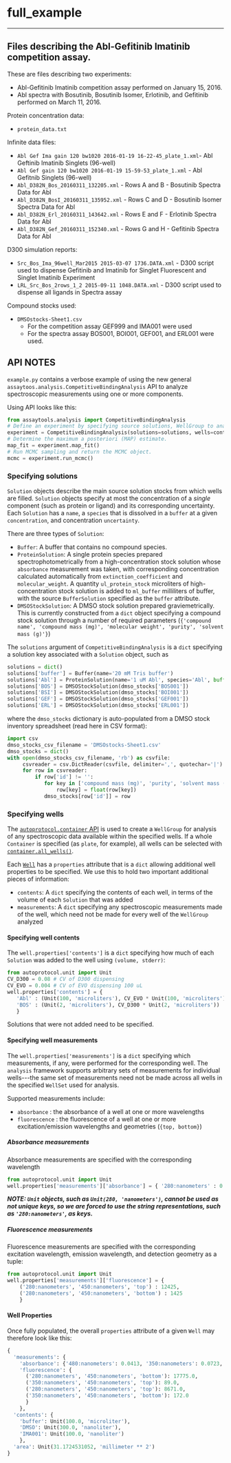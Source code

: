 # full_example

----
## Files describing the Abl-Gefitinib Imatinib competition assay.

These are files describing two experiments:

* Abl-Gefitinib Imatinib competition assay performed on January 15, 2016.
* Abl spectra with Bosutinib, Bosutinib Isomer, Erlotinib, and Gefitinib performed on March 11, 2016.

Protein concentration data:

* `protein_data.txt`

Infinite data files:

* `Abl Gef Ima gain 120 bw1020 2016-01-19 16-22-45_plate_1.xml`- Abl Geftinib Imatinib Singlets (96-well)
* `Abl Gef gain 120 bw1020 2016-01-19 15-59-53_plate_1.xml` - Abl Gefitnib Singlets (96-well)
* `Abl_D382N_Bos_20160311_132205.xml` - Rows A and B - Bosutinib Spectra Data for Abl
* `Abl_D382N_BosI_20160311_135952.xml` - Rows C and D - Bosutinib Isomer Spectra Data for Abl
* `Abl_D382N_Erl_20160311_143642.xml` - Rows E and F - Erlotinib Spectra Data for Abl
* `Abl_D382N_Gef_20160311_152340.xml` - Rows G and H - Gefitinib Spectra Data for Abl

D300 simulation reports:

* `Src_Bos_Ima_96well_Mar2015 2015-03-07 1736.DATA.xml` - D300 script used to dispense Gefitinib and Imatinib for Singlet Fluorescent and Singlet Imatinib Experiment
* `LRL_Src_Bos_2rows_1_2 2015-09-11 1048.DATA.xml` - D300 script used to dispense all ligands in Spectra assay

Compound stocks used:

* `DMSOstocks-Sheet1.csv`
   * For the competition assay GEF999 and IMA001 were used
   * For the spectra assay BOS001, BOI001, GEF001, and ERL001 were used.

## API NOTES

`example.py` contains a verbose example of using the new general `assaytoos.analysis.CompetitiveBindingAnalysis` API to analyze spectroscopic measurements using one or more components.

Using API looks like this:

```python
from assaytools.analysis import CompetitiveBindingAnalysis
# Define an experiment by specifying source solutions, WellGroup to analyze, and names of receptor and ligand components for competitive binding model.
experiment = CompetitiveBindingAnalysis(solutions=solutions, wells=container.all_wells(), receptor_name=['Abl'], ligand_names=['bosutinib', 'erlotinib', 'gefinitb', 'bosutinib isomer'])
# Determine the maximum a posteriori (MAP) estimate.
map_fit = experiment.map_fit()
# Run MCMC sampling and return the MCMC object.
mcmc = experiment.run_mcmc()
```

### Specifying solutions

`Solution` objects describe the main source solution stocks from which wells are filled.
`Solution` objects specify at most the concentration of a *single* component (such as protein or ligand) and its corresponding uncertainty.
Each `Solution` has a `name`, a `species` that is dissolved in a `buffer` at a given `concentration`, and concentration `uncertainty`.

There are three types of `Solution`:
* `Buffer`: A buffer that contains no compound species.
* `ProteinSolution`: A single protein species prepared spectrophotometrically from a high-concentration stock solution whose `absorbance` measurement was taken, with corresponding concentration calculated automatically from `extinction_coefficient` and `molecular_weight`. A quantity `ul_protein_stock` microliters of high-concentration stock solution is added to `ml_buffer` milliliters of buffer, with the source `BufferSolution` specified as the `buffer` attribute.
* `DMSOStockSolution`: A DMSO stock solution prepared graviemetrically. This is currently constructed from a `dict` object specifying a compound stock solution through a number of required parameters (`{'compound name', 'compound mass (mg)', 'molecular weight', 'purity', 'solvent mass (g)'}`)

The `solutions` argument of `CompetitiveBindingAnalysis` is a `dict` specifying a solution key associated with a `Solution` object, such as
```python
solutions = dict()
solutions['buffer'] = Buffer(name='20 mM Tris buffer')
solutions['Abl'] = ProteinSolution(name='1 uM Abl', species='Abl', buffer=solutions['buffer'], absorbance=4.24, extinction_coefficient=49850, molecular_weight=41293.2, ul_protein_stock=165.8, ml_buffer=14.0)
solutions['BOS'] = DMSOStockSolution(dmso_stocks['BOS001'])
solutions['BSI'] = DMSOStockSolution(dmso_stocks['BOI001'])
solutions['GEF'] = DMSOStockSolution(dmso_stocks['GEF001'])
solutions['ERL'] = DMSOStockSolution(dmso_stocks['ERL001'])

```
where the `dmso_stocks` dictionary is auto-populated from a DMSO stock inventory spreadsheet (read here in CSV format):
```python
import csv
dmso_stocks_csv_filename = 'DMSOstocks-Sheet1.csv'
dmso_stocks = dict()
with open(dmso_stocks_csv_filename, 'rb') as csvfile:
     csvreader = csv.DictReader(csvfile, delimiter=',', quotechar='|')
     for row in csvreader:
         if row['id'] != '':
            for key in ['compound mass (mg)', 'purity', 'solvent mass (g)', 'molecular weight']:
                row[key] = float(row[key])
            dmso_stocks[row['id']] = row
```

### Specifying wells

The [`autoprotocol.container` API](http://pythonhosted.org/autoprotocol/_modules/autoprotocol/container.html) is used to create a `WellGroup` for analysis of any spectroscopic data available within the specified wells. If a whole `Container` is specified (as `plate`, for example), all wells can be selected with [`container.all_wells()`](http://pythonhosted.org/autoprotocol/autoprotocol.html#autoprotocol.container.Container.all_wells).

Each [`Well`](http://pythonhosted.org/autoprotocol/autoprotocol.html#autoprotocol.container.Well) has a `properties` attribute that is a `dict` allowing additional well properties to be specified. We use this to hold two important additional pieces of information:
* `contents`: A `dict` specifying the contents of each well, in terms of the volume of each `Solution` that was added
* `measurements`: A `dict` specifying any spectroscopic measurements made of the well, which need not be made for every well of the `WellGroup` analyzed

#### Specifying well contents

The `well.properties['contents']` is a `dict` specifying how much of each `Solution` was added to the well using `(volume, stderr)`:
```python
from autoprotocol.unit import Unit
CV_D300 = 0.08 # CV of D300 dispensing
CV_EVO = 0.004 # CV of EVO dispensing 100 uL
well.properties['contents'] = {
   'Abl' : (Unit(100, 'microliters'), CV_EVO * Unit(100, 'microliters')),
   'BOS' : (Unit(2, 'microliters'), CV_D300 * Unit(2, 'microliters'))
   }
```
Solutions that were not added need to be specified.

#### Specifying well measurements

The `well.properties['measurements']` is a `dict` specifying which measurements, if any, were performed for the corresponding well.
The `analysis` framework supports arbitrary sets of measurements for individual wells---the same set of measurements need not be made across all wells in the specified `WellSet` used for analysis.

Supported measurements include:
* `absorbance` : the absorbance of a well at one or more wavelengths
* `fluorescence` : the fluorescence of a well at one or more excitation/emission wavelengths and geometries (`{top, bottom}`)

##### Absorbance measurements

Absorbance measurements are specified with the corresponding wavelength
```python
from autoprotocol.unit import Unit
well.properties['measurements']['absorbance'] = { '280:nanometers' : 0.437 }
```
***NOTE: `Unit` objects, such as `Unit(280, 'nanometers')`, cannot be used as not unique keys, so we are forced to use the string representations, such as `'280:nanometers'`, as keys.***

##### Fluorescence measurements

Fluorescence measurements are specified with the corresponding excitation wavelength, emission wavelength, and detection geometry as a tuple:
```python
from autoprotocol.unit import Unit
well.properties['measurements']['fluorescence'] = {
    ('280:nanometers', '450:nanometers', 'top') : 12425,
    ('280:nanometers', '450:nanometers', 'bottom') : 1425
    }
```

#### Well Properties

Once fully populated, the overall `properties` attribute of a given `Well` may therefore look like this:
```python
{
  'measurements': {
    'absorbance': {'480:nanometers': 0.0413, '350:nanometers': 0.0723, '280:nanometers': 0.639},
    'fluorescence': {
      ('280:nanometers', '450:nanometers', 'bottom'): 17775.0,
      ('350:nanometers', '450:nanometers', 'top'): 89.0,
      ('280:nanometers', '450:nanometers', 'top'): 8671.0,
      ('350:nanometers', '450:nanometers', 'bottom'): 172.0
      }
    },
  'contents': {
    'buffer': Unit(100.0, 'microliter'),
    'DMSO': Unit(300.0, 'nanoliter'),
    'IMA001': Unit(100.0, 'nanoliter')
    },
  'area': Unit(31.1724531052, 'millimeter ** 2')
}
```
